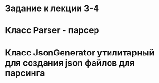 # Задание к лекции 3-4
# Класс Parser - парсер
# Класс JsonGenerator утилитарный для создания json файлов для парсинга
